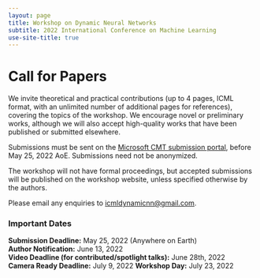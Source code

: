 ```yaml
---
layout: page
title: Workshop on Dynamic Neural Networks
subtitle: 2022 International Conference on Machine Learning
use-site-title: true
---
```


# Call for Papers
We invite theoretical and practical contributions (up to 4 pages, ICML format, with an unlimited number of additional pages for references), covering the topics of the workshop. We encourage novel or preliminary works, although we will also accept high-quality works that have been published or submitted elsewhere. 

Submissions must be sent on the [Microsoft CMT submission portal](https://cmt3.research.microsoft.com/DyNN2022/), before May 25, 2022 AoE. Submissions need not be anonymized. 

The workshop will not have formal proceedings, but accepted submissions will be published on the workshop website, unless specified otherwise by the authors.

Please email any enquiries to [icmldynamicnn@gmail.com](mailto:icmldynamicnn@gmail.com).


### Important Dates 

<!--{% include dates.md %} <a href="{site.url}/2020/img/KR2ML2020_template.zip">NeurIPS paper format (adapted)</a>. -->
**Submission Deadline:** May 25, 2022 (Anywhere on Earth) <br>
**Author Notification:** June 13, 2022 <br>
**Video Deadline (for contributed/spotlight talks):** June 28th, 2022 <br>
**Camera Ready Deadline:** July 9, 2022
**Workshop Day:** July 23, 2022



<!-- ### Best Paper Awards
Three best paper awards will selected, based on scientific merit, impact, and clarity. A $500.00 USD cash prize will be awarded to the 1st prize best paper. Best paper awards are nominated by program committee and judged by the Best Paper award committee. 

Award sponsor:<br>
<a href='https://www.amazon.science/'><img src="{{site.url}}/img/amazon_science.png" height="140px"></a> -->


